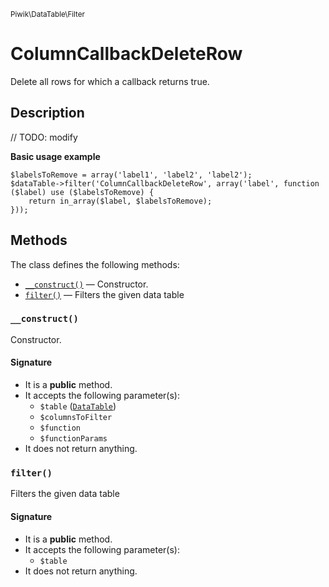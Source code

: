 <small>Piwik\DataTable\Filter</small>

ColumnCallbackDeleteRow
=======================

Delete all rows for which a callback returns true.

Description
-----------

// TODO: modify

**Basic usage example**

    $labelsToRemove = array('label1', 'label2', 'label2');
    $dataTable->filter('ColumnCallbackDeleteRow', array('label', function ($label) use ($labelsToRemove) {
        return in_array($label, $labelsToRemove);
    }));


Methods
-------

The class defines the following methods:

- [`__construct()`](#__construct) &mdash; Constructor.
- [`filter()`](#filter) &mdash; Filters the given data table

<a name="__construct" id="__construct"></a>
### `__construct()`

Constructor.

#### Signature

- It is a **public** method.
- It accepts the following parameter(s):
    - `$table` ([`DataTable`](../../../Piwik/DataTable.md))
    - `$columnsToFilter`
    - `$function`
    - `$functionParams`
- It does not return anything.

<a name="filter" id="filter"></a>
### `filter()`

Filters the given data table

#### Signature

- It is a **public** method.
- It accepts the following parameter(s):
    - `$table`
- It does not return anything.

